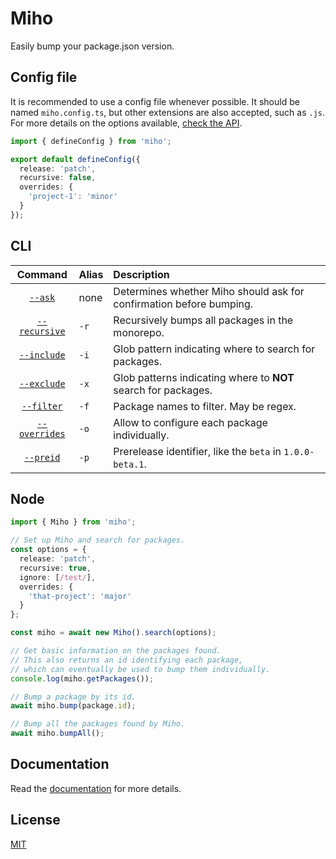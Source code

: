 # Miho

Easily bump your package.json version.

## Config file

It is recommended to use a config file whenever possible. It should be named `miho.config.ts`, but other extensions are also accepted, such as `.js`. For more details on the options available, [check the API](https://tb.dev.br/miho/api/interfaces/MihoOptions.html).

```ts
import { defineConfig } from 'miho';

export default defineConfig({
  release: 'patch',
  recursive: false,
  overrides: {
    'project-1': 'minor'
  }
});
```

## CLI

|                             Command                              | Alias | Description                                                         |
| :--------------------------------------------------------------: | :---- | :------------------------------------------------------------------ |
|       [`--ask`](https://tb.dev.br/miho/usage/cli.html#ask)       | none  | Determines whether Miho should ask for confirmation before bumping. |
| [`--recursive`](https://tb.dev.br/miho/usage/cli.html#recursive) | `-r`  | Recursively bumps all packages in the monorepo.                     |
|   [`--include`](https://tb.dev.br/miho/usage/cli.html#include)   | `-i`  | Glob pattern indicating where to search for packages.               |
|   [`--exclude`](https://tb.dev.br/miho/usage/cli.html#exclude)   | `-x`  | Glob patterns indicating where to **NOT** search for packages.      |
|    [`--filter`](https://tb.dev.br/miho/usage/cli.html#filter)    | `-f`  | Package names to filter. May be regex.                              |
| [`--overrides`](https://tb.dev.br/miho/usage/cli.html#overrides) | `-o`  | Allow to configure each package individually.                       |
|     [`--preid`](https://tb.dev.br/miho/usage/cli.html#preid)     | `-p`  | Prerelease identifier, like the `beta` in `1.0.0-beta.1`.           |

## Node

```ts
import { Miho } from 'miho';

// Set up Miho and search for packages.
const options = {
  release: 'patch',
  recursive: true,
  ignore: [/test/],
  overrides: {
    'that-project': 'major'
  }
};

const miho = await new Miho().search(options);

// Get basic information on the packages found.
// This also returns an id identifying each package,
// which can eventually be used to bump them individually.
console.log(miho.getPackages());

// Bump a package by its id.
await miho.bump(package.id);

// Bump all the packages found by Miho.
await miho.bumpAll();
```

## Documentation

Read the [documentation](https://tb.dev.br/miho) for more details.

## License

[MIT](https://github.com/ferreira-tb/miho/blob/main/LICENSE)
